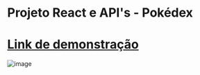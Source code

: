 # **Projeto React e API's - Pokédex**
# [Link de demonstração](https://wellingtonhdev-pokedex.surge.sh)

![image](https://github.com/WellingtonHdev/Projeto-Pokedex/assets/38796960/64ff769d-9ffe-4547-9830-f8b1426396ff)
